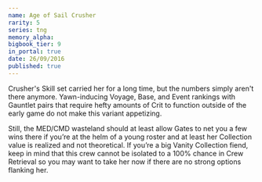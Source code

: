 ```yaml
---
name: Age of Sail Crusher
rarity: 5
series: tng
memory_alpha:
bigbook_tier: 9
in_portal: true
date: 26/09/2016
published: true
---
```


Crusher's Skill set carried her for a long time, but the numbers simply aren't there anymore. Yawn-inducing Voyage, Base, and Event rankings with Gauntlet pairs that require hefty amounts of Crit to function outside of the early game do not make this variant appetizing.

Still, the MED/CMD wasteland should at least allow Gates to net you a few wins there if you’re at the helm of a young roster and at least her Collection value is realized and not theoretical. If you’re a big Vanity Collection fiend, keep in mind that this crew cannot be isolated to a 100% chance in Crew Retrieval so you may want to take her now if there are no strong options flanking her.
